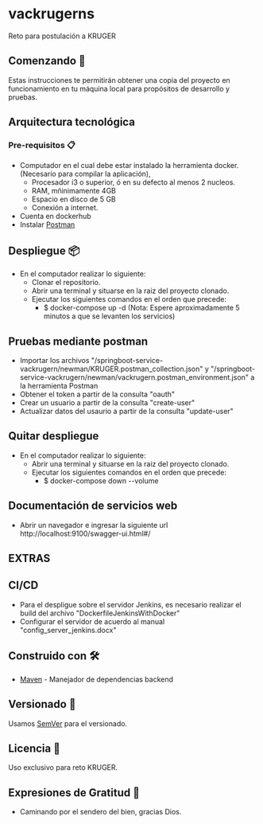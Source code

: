 # vackrugerns

Reto para postulación a KRUGER

## Comenzando 🚀

Estas instrucciones te permitirán obtener una copia del proyecto en funcionamiento en tu máquina local para propósitos de desarrollo y pruebas.

## Arquitectura tecnológica



### Pre-requisitos 📋

* Computador en el cual debe estar instalado la herramienta docker. (Necesario para compilar la aplicación),
    - Procesador i3 o superior, ó en su defecto al menos 2 nucleos.
    - RAM, mñinimamente 4GB
    - Espacio en disco de 5 GB
    - Conexión a internet.
* Cuenta en dockerhub
* Instalar [Postman](https://www.postman.com/downloads/) 

## Despliegue 📦

* En el computador realizar lo siguiente:
	- Clonar el repositorio.
	- Abrir una terminal y situarse en la raiz del proyecto clonado.
	- Ejecutar los siguientes comandos en el orden que precede:
		- $ docker-compose up -d
        (Nota: Espere aproximadamente 5 minutos a que se levanten los servicios)

## Pruebas mediante postman

* Importar los archivos "/springboot-service-vackrugern/newman/KRUGER.postman_collection.json" y "/springboot-service-vackrugern/newman/vackrugern.postman_environment.json" a la herramienta Postman
* Obtener el token a partir de la consulta "oauth"
* Crear un usuario a partir de la consulta "create-user"
* Actualizar datos del usaurio a partir de la consulta "update-user"

## Quitar despliegue

* En el computador realizar lo siguiente:
    - Abrir una terminal y situarse en la raiz del proyecto clonado.
    - Ejecutar los siguientes comandos en el orden que precede:
        - $ docker-compose down --volume

## Documentación de servicios web

* Abrir un navegador e ingresar la siguiente url
    http://localhost:9100/swagger-ui.html#/

## EXTRAS

## CI/CD

* Para el despligue sobre el servidor Jenkins, es necesario realizar el build del archivo "DockerfileJenkinsWithDocker"
* Configurar el servidor de acuerdo al manual "config_server_jenkins.docx"

## Construido con 🛠️

* [Maven](https://maven.apache.org/) - Manejador de dependencias backend

## Versionado 📌

Usamos [SemVer](http://semver.org/) para el versionado.

## Licencia 📄

Uso exclusivo para reto KRUGER.

## Expresiones de Gratitud 🎁

* Caminando por el sendero del bien, gracias Dios.
